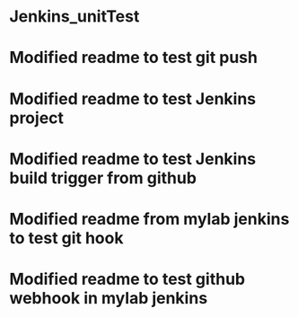 # Jenkins_unitTest
# Modified readme to test git push
# Modified readme to test Jenkins project
# Modified readme to test Jenkins build trigger from github
# Modified readme from mylab jenkins to test git hook 
# Modified readme to test github webhook in mylab jenkins
